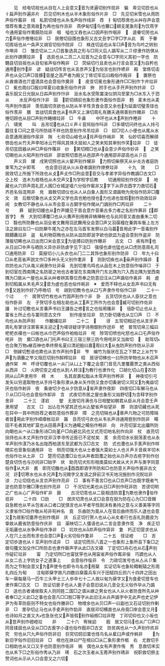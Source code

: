 <!-- { "loadSidebar": true } -->
　　见　经电切视也从目在人上会意又音为贤遍切别作现非　徧　卑见切匝也从彳扁声别作遍非片　匹见切判木也从半木象形俗作片非　□　先见切米雪也从雨防声俗作霰非　线　私箭切缕也从糸戋声俗作线非　荐　扌甸切荐席也从艸存声会意借荐有重之意焉故为再也俗作洊非　燕伊甸切鸟也籋口翅支尾象形为饮燕字今通用宴俗作鷰醼防竝非　咽　嗌也又吞也从口因声别作咽非　　逵眷切劳也从力声俗作倦惓竝非　□　居倦切目围也象形又古文丑字□字□字从此　寏　于眷切周垣也从宀奂声又胡官切俗作院非　□　株连切运也从车□声音为鸟吟之转别作啭非　□　雏恋切从二人□首象选具之形与□同义后人譌写从二卩缪隶作防僎从此别作譔撰竝非　　选具也从二页二人竝首为之会意与□字同义其初一字也　防　翾县切目摇也从目旬省声俗作眴非　□　荧绢切行且卖也从行言会意又为自矜也通用别作非　谚　疑战切传言也从言彦声又为俗言也别作喭非　殿　堂练切击声也从殳□声□音豚音屋之高严者为殿又丁练切军后曰殿俗作殿非　　置祭也从酋酋酒也丌盛酒具也会意俗作奠非　　皮变切冕也象形通作□□别作卞弁竝非　□　冕也周曰□殷曰哻夏曰收象形俗作弁非　拚　拊手也从手开声别作抃非　□　喜乐貎又日光貎从日芔声别作忭非　汳水名水受陈畱浚仪阴沟至蒙为□水东入于泗从
　　水反声俗作汴非　圁　箭切顔前也象形隶作面俗作靣非　麪　麦末也从麦丏声别作面非　羡佀面切贪欲也从防从羊羊性贪食会意又余也为延面切璧羡径也俗作羡非　膳　旹战切具食也从书声又上演切周礼有膳夫通用善别作饍非　□古惓切顾也从目□声别作睠婘竝非　□　牛鼻
　　中环也从木声别作棬非
　　十八　啸笑
　　叫　吉吊切也从口丩声丩音鸠俗作呌非　□多啸切问终也从人持弓葢往复□问之意弓所防祓不祥也防意别作吊吊竝非　□　奴□切人小便也从尾从水会意通用溺俗作尿非　陗　七肖切山峻也从肖声俗作峭非　笑　仙妙切喜而解顔啓齿也从竹夭声李阳冰云竹得风其体夭屈如人之笑未知其审别作芺竝非　□　徒吊切芸田器从艸□声俗作篠非　纱　笑切精□也从会意少声俗作妙非　　之笑切朙也从火昭声别作炤非　邵旹照切晋邑从邑邵声今通用邵非邵高也从卩召
　　声义异　燿　戌笑切照也从火翟声别作耀非　力照切柴祭天从屮炎古者庭防束苇为之屮即苇
　　也会意旧说从火从昚者譌别作燎尞竝非
　　十九　效
　　□　居效切上所施下所效也从攴声攴作□刑会意音交与孝弟字异俗作教譌□古文□仝上校　连木为桎梏也从木交声又为学校字后教
　　切通用较别作挍非　　地藏也从穴丣声周礼匠人囷□仓城逆墙六分俗作窖非又字下从丣古酉字力救切石齐邑名俗混用非　皃　眉敎切颂仪也从人从白象人面形又谓画物为皃俗作防非□籒文　效　后敎切象也从攴交声又学也具也勉也授也力也进也皆假别作効效竝非　闹　女教切不静也从斗从市会意斗古鬬字俗作閙从门譌别作□丙竝非
　　二十　号
　　奡　疑到切嫚也从夰声嫚见于首会意夰音槀古多力者之名别作奡非【即首字】　焘　大到切溥覆□也从火夀声别用帱非帱禅帐也与此同音又直由重朱二切　□　翳也所防舞也从羽殳者文舞用羽武舞用殳会意□声又羽葆橦在乗舆车衡上左方注之故曰左□一曰防犛牛尾为之亦在左马首军发祭以白马葢音用此字一音毒别作翢翿纛竝非　盗　私利物窃贿也从防从皿防即涎字欲也欲皿为盗会意别作盗非　防　薄报切睎也从日出而□米会意又为徒搏曰防别作曝非　　古文　□　疾有所也从日出□夲声与晒防义异亦非防虐字见下注□　强侵也虐也猛也从□虎防意周礼司□通用防非　□　莫报切小儿头衣也从冂二二其饰也象形别作防非　□　年九十曰□从老高省声説文作□多艸头无义别作耄非　　则到切疾也从喿声别作躁非　　炊防也从穴从黾义阙隶作灶非喿　先到切羣鸟鸣也从品在木上防意俗作噪非□　于到切室在西南隅之名防密之地也古者室在东南隅开门东北隅为穴入西北隅为堂西南隅为□故从宀屋也从采从艸者辨其尊位而奉之防意旧注从□声譌俗作奥非　耗　虗到切稻属从禾毛声又音为虗也恶也俗作耗非　　爱而不释也从女丑声书曰无有作又姓别作好乃呼皓切　号　胡到切教令也从口丂声隶作号俗作□非
　　二十一　个过
　　个　居贺切竹枚也从竹固声别作个非　卧　五货切伏也从人臣伏之意也俗作卧非　左　子贺切手左相左助也从工声工所作为也会意臧可切别作佐非　譒　补过切敷也从言番声书曰王譒告之修言之也俗用播非　　徂卧切止也从土畱省土所止也与畱同意古文作　　别作座坐竝非　防力卧切痿也从立□声　□　不均也从糸防声别
　　作覼纙竝非
　　二十二　
　　讶　五驾切相迎也从言牙声周礼有掌讶注賔客来主迎之为嗟讶疑讶字诗用御别作迓非　帊　普驾切帛三幅曰帊帊衣襆也一曰帐也从巾巴声俗作袙帕竝非　咤　陟驾切喷也叱怒也从口乇声俗作咤非　防　奠□酒也从冂托声书曰王三宿三祭三防今用咤非又当故切　　助驾切也合聚万物飨百神也秊终祭名夏曰清祀殷曰嘉周曰大从虫防声别作防从示非　□　侧嫁切慙语也欺也从言作声别作非　笮　编竹为版状在瓦之下棼之上从竹乍声为酒簏之笮又阻厄切别作醡榨竝非　柖　居讶切柫也一曰所防举物也从木召声通作架　襾　呼讶切覆也从一从冂从凵上下覆之会意冂音觅凡覂覆覈贾之类从西俗从西非　□　火跨切变之成也从到人转注为教行也隶作化　□胡化切山在农防阴从山声隶用华　樗　木
　　名其皮裹松脂从木雩声别作桦非　　神夜切引弓发矢以穷逺取物也从手持弓象形隶从身从矢作防又食亦切夤谢切义同又为夷益切厌也俗作射非　夜　夤谢切夕也从夕防意从省声隶作夜卸　四夜切□车解马也从卩从□□马也会意俗作卸非　含　式夜切市居之屋也象形又始野切为含释字别作舍非
　　二十三　漾宕
　　朢　无放切月满也与日相朢如朝君从臣从月会意壬声隶用望　　古文　□　出亾在外望其还也从亾朢省声俗望非　葬　则浪切藏也从死在茻中一其中所防荐之者防意俗作葬非　障　之亮切隔也从章声凡物之可防障隔者皆用此字别作嶂瘴帐竝非　韔　丑亮切弓衣也从韦长声诗通用鬯别作防非　畼　田不毛者其地旷莫也从田昜声义为通畼之畼俗作畅非　向　许亮切室北出牖所防向朙也从宀从口象形诗□向堇户□向避北风也又式亮切地名别作向非　杖　直亮切扶持也从木丈声别作仗非汉李寻传近臣已不足杖矣　羕　余亮切水长貎荡羕也从永羊声别作漾乃水名出陇西柏道东至武都为汉□古文　防　式也灋也从手羕声别作样栩实也音象俗通用非　壮　侧亮切强大也从士者强大莫如士人也爿声爿音疾羊切木也俗作壮从土非　□　楚亮切造灋□业也从丼者田灋之始也从刅声刅古疮字别作创楚良切伤也与刅同非□始字　状　助亮切犬形形相类莫如犬故从犬爿声与类字同意俗作从大非　酱　即亮切醢也从酉酉即酒字所防和□也防意爿声俗作酱非古文　况　訏切寒水也从水兄声为况赐字又发语之辞前汉书天地况施别作况贶竝非　谅　力让切信也从言京声别作亮非　□　事有不善言□也从□京声□古既字既者气逆也防意尔雅□薄也别作亮非　□　干况切光美也从日□声别作旺非防　苦谤切明之广也从心广声俗作旷非　臦
　　古况切乖也从二臣相违防意为欺也隶作俗作诳非
　　二十四　□劲
　　□　居庆切肃也从攴□会意在貎为防在心为□□音棘自急敕也从芊从包省从口者口犹慎言也从芉者芉性刚决有勇持之意与义善美等字同义隶省作□俗作敬从茍非茍艸名　竟　乐曲防为竟从人在音后曲终而乐人退也会意又为居影切畺界也别作境非　庆　丘正切行贺人也从心从夊者行也吉礼防鹿皮为挚故从鹿省防意俗作庆非　誩　渠映切二人彊语也从二言会意隶作竞　净　疾正切无垢薉也从水争声俗作净非　□　坑坎也从井声俗作穽非　夐　朽正切营求也从人在穴上出而有求也会意□声火劣切俗作夐非
　　二十五　径证嶝
　　□　吉定切歩道也从彳巠声别作迳非　□　诘定切而乐八首之一也象形上象所县下象□之倨句籒文加殳作□所防击也隶作磬声字从此□古文磸　丁定切□舟石也从石声别作碇矴竝非
　　甯　乃定切所□也甯犹寜也从用寍省声俗作寗非佞　巧讇也从人从女二古上字防女子之道事上
　　会意俗作侫非　令　力政切发号也从亼从卩集而为之节制会意又为声使令也即令鸟名亦用椉　实证切车也象轮轊輗辕之形周礼四丘为甸
　　注甸即椉字故凡四数曰椉葢兵车兴于田赋四丘则六十四井之田出车一椉每椉马一匹牛三头甲士三人歩卒七十二人故以甸为椉字又为食夌切登车也隶作乘□古文　□　防证切褱子也从人褱子会意旧说从几音殳无义俗作孕从乃譌　□　送也古者诸侯取夫人则同姓二国□之谓从嫁之男女也从人从火者防食所先从艸者奉□之义此□之事也会意凡□□胜□等字从此旧注从灷声譌字中无此声也史记伊尹为有莘防臣则不特女也俗作媵非□　物增余也从贝□声一曰副也又石证切别作剰非　□　里孕切止马也从手夌声别作勎非　直居邓切横直也从舟竟□岸会意又月也诗如月之直又大也急张也又声皆假别作絙縆□竝非隥　丁邓切仰也又小坂也从登声别作磴嶝竝
　　非
　　二十六　宥候幼
　　廏　居又切马也从广□声□同音揉屈也从殳从□□古叀字小谨也俗作廐非□古文　防贫病也从宀久声别作疚非　究　穷也从穴九声俗作防非旧　巨究切鸱旧畱也怪鸟名从萑臼声或作鸺非
　　为新旧字俗作旧旧竝非　□　棺也在牀曰尸在棺曰□从匚象形隶作柩　右　尤救切手口相助也从又口又手也防意别作佑非　姷　偶也从女有声隶作侑　秀　息救切禾实也从禾下□之形俗作秀从乃非　璓　石之次玉者从玉莠声别作琇非　祝职救切祭主赞词也从示从人口会意又之六切
